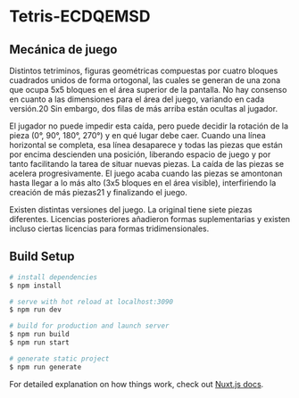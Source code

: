 # Tetris-ECDQEMSD

## Mecánica de juego

Distintos tetriminos, figuras geométricas compuestas por cuatro bloques cuadrados unidos de forma ortogonal, las cuales se generan de una zona que ocupa 5x5 bloques en el área superior de la pantalla. No hay consenso en cuanto a las dimensiones para el área del juego, variando en cada versión.20​ Sin embargo, dos filas de más arriba están ocultas al jugador.

El jugador no puede impedir esta caída, pero puede decidir la rotación de la pieza (0°, 90°, 180°, 270°) y en qué lugar debe caer. Cuando una línea horizontal se completa, esa línea desaparece y todas las piezas que están por encima descienden una posición, liberando espacio de juego y por tanto facilitando la tarea de situar nuevas piezas. La caída de las piezas se acelera progresivamente. El juego acaba cuando las piezas se amontonan hasta llegar a lo más alto (3x5 bloques en el área visible), interfiriendo la creación de más piezas21​ y finalizando el juego.

Existen distintas versiones del juego. La original tiene siete piezas diferentes. Licencias posteriores añadieron formas suplementarias y existen incluso ciertas licencias para formas tridimensionales.


## Build Setup

```bash
# install dependencies
$ npm install

# serve with hot reload at localhost:3090
$ npm run dev

# build for production and launch server
$ npm run build
$ npm run start

# generate static project
$ npm run generate
```

For detailed explanation on how things work, check out [Nuxt.js docs](https://nuxtjs.org).
